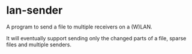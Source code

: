 lan-sender
==========

A program to send a file to multiple receivers on a (W)LAN.

It will eventually support sending only the changed parts of a file, sparse files and multiple senders.
